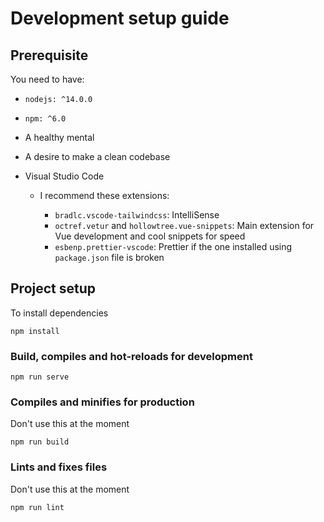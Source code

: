 # Development setup guide

## Prerequisite

You need to have:

- `nodejs: ^14.0.0`
- `npm: ^6.0`
- A healthy mental
- A desire to make a clean codebase
- Visual Studio Code

  - I recommend these extensions:

    - `bradlc.vscode-tailwindcss`: IntelliSense
    - `octref.vetur` and `hollowtree.vue-snippets`: Main extension for Vue development and cool snippets for speed
    - `esbenp.prettier-vscode`: Prettier if the one installed using `package.json` file is broken

## Project setup

To install dependencies

```
npm install
```

### Build, compiles and hot-reloads for development

```
npm run serve
```

### Compiles and minifies for production

Don't use this at the moment

```
npm run build
```

### Lints and fixes files

Don't use this at the moment

```
npm run lint
```

